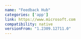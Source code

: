 ```yaml
---
name: "Feedback Hub"
categories: ['app']
link: https://www.microsoft.com
compatibility: native
versionFrom: "1.2309.12711.0"
---
```


